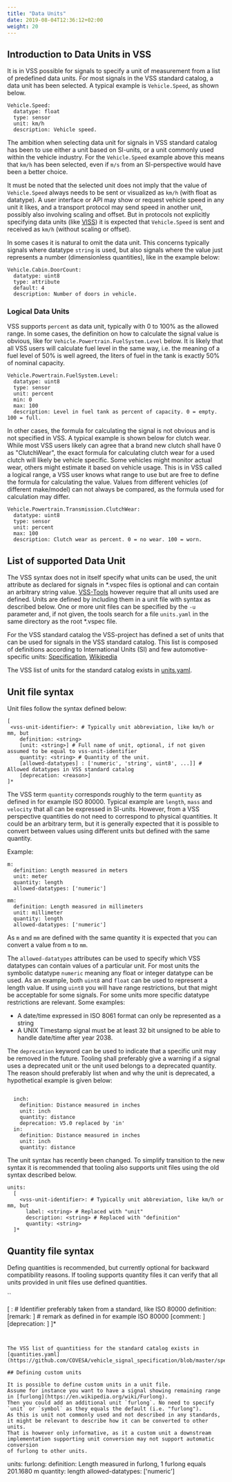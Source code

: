 ```yaml
---
title: "Data Units"
date: 2019-08-04T12:36:12+02:00
weight: 20
---
```


## Introduction to Data Units in VSS

It is in VSS possible for signals to specify a unit of measurement from a list of predefined data units.
For most signals in the VSS standard catalog, a data unit has been selected. A typical example is `Vehicle.Speed`, as shown below.

```
Vehicle.Speed:
  datatype: float
  type: sensor
  unit: km/h
  description: Vehicle speed.
```

The ambition when selecting data unit for signals in VSS standard catalog has been to use either a unit based on SI-units,
or a unit commonly used within the vehicle industry. For the `Vehicle.Speed` example above this means that `km/h` has been selected,
even if `m/s` from an SI-perspective would have been a better choice.

It must be noted that the selected unit does not imply that the value of `Vehicle.Speed` always needs to be sent or visualized
as `km/h` (with float as datatype). A user interface or API may show or request vehicle speed in any unit it likes,
and a transport protocol may send speed in another unit, possibly also involving scaling and offset.
But in protocols not explicitly specifying data units (like [VISS](https://raw.githack.com/w3c/automotive/gh-pages/spec/VISSv2_Core.html))
it is expected that `Vehicle.Speed` is sent and received as `km/h` (without scaling or offset).

In some cases it is natural to omit the data unit. This concerns typically signals where datatype `string` is used,
but also signals where the value just represents a number (dimensionless quantities), like in the example below:

```
Vehicle.Cabin.DoorCount:
  datatype: uint8
  type: attribute
  default: 4
  description: Number of doors in vehicle.
```
### Logical Data Units

VSS supports `percent` as data unit, typically with 0 to 100% as the allowed range.
In some cases, the definition on how to calculate the signal value is obvious, like for `Vehicle.Powertrain.FuelSystem.Level`
below. It is likely that all VSS users will calculate fuel level in the same way, i.e. the meaning of a fuel level of 50%
is well agreed, the liters of fuel in the tank is exactly 50% of nominal capacity.

```
Vehicle.Powertrain.FuelSystem.Level:
  datatype: uint8
  type: sensor
  unit: percent
  min: 0
  max: 100
  description: Level in fuel tank as percent of capacity. 0 = empty. 100 = full.

```

In other cases, the formula for calculating the signal is not obvious and is not specified in VSS. A typical example is shown below for clutch wear.
While most VSS users likely can agree that a brand new clutch shall have 0 as "ClutchWear",
the exact formula for calculating clutch wear for a used clutch will likely be vehicle specific.
Some vehicles might monitor actual wear, others might estimate it based on vehicle usage.
This is in VSS called a logical range, a VSS user knows what range to use but are free to define the formula for calculating the value.
Values from different vehicles (of different make/model) can not always be compared, as the formula used for calculation may differ.

```
Vehicle.Powertrain.Transmission.ClutchWear:
  datatype: uint8
  type: sensor
  unit: percent
  max: 100
  description: Clutch wear as percent. 0 = no wear. 100 = worn.
```


## List of supported Data Unit

The VSS syntax does not in itself specify what units can be used, the unit attribute as declared for signals in *.vspec files is optional and can contain an arbitrary string value.
[VSS-Tools](https://github.com/COVESA/vss-tools) however require that all units used are defined.
Units are defined by including them in a unit file with syntax as described below.
One or more unit files can be specified by the `-u` parameter and, if not given, the tools search for a file `units.yaml`
in the same directory as the root *.vspec file.

For the VSS standard catalog the VSS-project has defined a set of units that can be used for signals in the VSS standard catalog.
This list is composed of definitions according to International Units (SI) and few automotive-specific units:
[Specification](https://www.iso.org/standard/30669.html), [Wikipedia](https://en.wikipedia.org/wiki/International_System_of_Units)

The VSS list of units for the standard catalog exists in [units.yaml](https://github.com/COVESA/vehicle_signal_specification/blob/master/spec/units.yaml).


## Unit file syntax

Unit files follow the syntax defined below:

```
[
 <vss-unit-identifier>: # Typically unit abbreviation, like km/h or mm, but
    definition: <string>
    [unit: <string>] # Full name of unit, optional, if not given assumed to be equal to vss-unit-identifier
    quantity: <string> # Quantity of the unit.
    [allowed-datatypes] : ['numeric', 'string', uint8', ...]] # Allowed datatypes in VSS standard catalog
    [deprecation: <reason>]
]*
```

The VSS term `quantity` corresponds roughly to the term `quantity` as defined in for example ISO 80000.
Typical example are `length`, `mass` and `velocity` that all can be expressed in SI-units.
However, from a VSS perspective quantities do not need to correspond to physical quantities.
It could be an arbitrary term, but it is generally expected that it is possible to convert between values
using different units but defined with the same quantity.

Example:

```
m:
  definition: Length measured in meters
  unit: meter
  quantity: length
  allowed-datatypes: ['numeric']

mm:
  definition: Length measured in millimeters
  unit: millimeter
  quantity: length
  allowed-datatypes: ['numeric']
```

As `m` and `mm` are defined with the same quantity it is expected that you can convert a value from `m` to `mm`.

The `allowed-datatypes` attributes can be used to specify which VSS datatypes can contain values of a particular unit.
For most units the symbolic datatype `numeric` meaning any float or integer datatype can be used.
As an example, both `uint8` and `float` can be used to represent a length value.
If using `uint8` you will have range restrictions, but that might be acceptable for some signals.
For some units more specific datatype restrictions are relevant. Some examples:

* A date/time expressed in ISO 8061 format can only be represented as a string
* A UNIX Timestamp signal must be at least 32 bit unsigned to be able to handle date/time after year 2038.

The `deprecation` keyword can be used to indicate that a specific unit may be removed in the future.
Tooling shall preferably give a warning if a signal uses a deprecated unit or the unit used belongs to a deprecated quantity.
The reason should preferably list when and why the unit is deprecated, a hypothetical example is given below:

```

  inch:
    definition: Distance measured in inches
    unit: inch
    quantity: distance
    deprecation: V5.0 replaced by 'in'
  in:
    definition: Distance measured in inches
    unit: inch
    quantity: distance
```


The unit syntax has recently been changed. To simplify transition to the new syntax it is recommended that
tooling also supports unit files using the old syntax described below.

```
units:
  [
    <vss-unit-identifier>: # Typically unit abbreviation, like km/h or mm, but
      label: <string> # Replaced with "unit"
      description: <string> # Replaced with "definition"
      quantity: <string>
  ]*
```

## Quantity file syntax


Defing quantities is recommended, but currently optional for backward compatibility reasons.
If tooling supports quantity files it can verify that all units provided in unit files
use defined quantities.

``

  [
    <vss-quantity-identifier>: # Identifier preferably taken from a standard, like ISO 80000
      definition: <string>
      [remark: <string>] # remark as defined in for example ISO 80000
      [comment: <string>]
      [deprecation: <reason>]
  ]*

```


The VSS list of quantitiess for the standard catalog exists in [quantities.yaml](https://github.com/COVESA/vehicle_signal_specification/blob/master/spec/quantities.yaml).

## Defining custom units

It is possible to define custom units in a unit file.
Assume for instance you want to have a signal showing remaining range in [furlong](https://en.wikipedia.org/wiki/Furlong).
Then you could add an additional unit `furlong`. No need to specify `unit` or `symbol` as they equals the default (i.e. "furlong").
As this is unit not commonly used and not described in any standards, it might be relevant to describe how it can be converted to other units.
That is however only informative, as it a custom unit a downstream implementation supporting unit conversion may not support automatic conversion
of furlong to other units.

```
units:
  furlong:
    definition: Length measured in furlong, 1 furlong equals 201.1680 m
    quantity: length
    allowed-datatypes: ['numeric']
```
